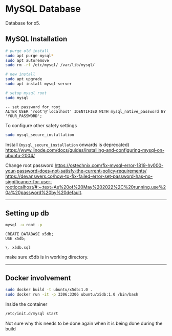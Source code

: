 # MySQL Database
Database for x5.

## MySQL Installation

```bash
# purge old install
sudo apt purge mysql*
sudo apt autoremove
sudo rm -rf /etc/mysql/ /var/lib/mysql/

# new install
sudo apt upgrade
sudo apt install mysql-server

# setup mysql root 
sudo mysql
```

```mysql
-- set password for root
ALTER USER 'root'@'localhost' IDENTIFIED WITH mysql_native_password BY 'YOUR_PASSWORD';
```

To configure other safety settings
```bash
sudo mysql_secure_installation
```

Install (`mysql_secure_installation` onwards is deprecated)
https://www.linode.com/docs/guides/installing-and-configuring-mysql-on-ubuntu-2004/

Change root password
https://ostechnix.com/fix-mysql-error-1819-hy000-your-password-does-not-satisfy-the-current-policy-requirements/
https://devanswers.co/how-to-fix-failed-error-set-password-has-no-significance-for-user-rootlocalhost/#:~:text=As%20of%20May%202022%2C%20running,use%20a%20password%20by%20default.

---

## Setting up db

```bash
mysql -u root -p
```

```mysql
CREATE DATABASE x5db;
USE x5db;

\. x5db.sql
```
make sure x5db is in working directory.


---

## Docker involvement

```bash
sudo docker build -t ubuntu/x5db:1.0 .
sudo docker run -it -p 3306:3306 ubuntu/x5db:1.0 /bin/bash
```
Inside the container
```bash
/etc/init.d/mysql start
```

Not sure why this needs to be done again when it is being done during the build